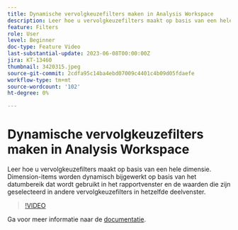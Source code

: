 ```yaml
---
title: Dynamische vervolgkeuzefilters maken in Analysis Workspace
description: Leer hoe u vervolgkeuzefilters maakt op basis van een hele dimensie. Dimension-items worden dynamisch bijgewerkt op basis van het datumbereik dat wordt gebruikt in het rapportvenster en de waarden die zijn geselecteerd in andere vervolgkeuzefilters in hetzelfde deelvenster.
feature: Filters
role: User
level: Beginner
doc-type: Feature Video
last-substantial-update: 2023-06-08T00:00:00Z
jira: KT-13460
thumbnail: 3420315.jpeg
source-git-commit: 2cdfa95c14ba4ebd07009c4401c4b09d05fdaefe
workflow-type: tm+mt
source-wordcount: '102'
ht-degree: 0%

---
```



# Dynamische vervolgkeuzefilters maken in Analysis Workspace

Leer hoe u vervolgkeuzefilters maakt op basis van een hele dimensie. Dimension-items worden dynamisch bijgewerkt op basis van het datumbereik dat wordt gebruikt in het rapportvenster en de waarden die zijn geselecteerd in andere vervolgkeuzefilters in hetzelfde deelvenster.

>[!VIDEO](https://video.tv.adobe.com/v/3420315/?learn=on)

Ga voor meer informatie naar de [documentatie](https://experienceleague.adobe.com/docs/analytics/analyze/analysis-workspace/panels/panels.html#dynamic-drop-down-filters).
